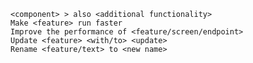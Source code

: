     
    <component> > also <additional functionality>
    Make <feature> run faster
    Improve the performance of <feature/screen/endpoint>
    Update <feature> <with/to> <update>
    Rename <feature/text> to <new name>